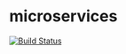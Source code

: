 # microservices

[![Build Status](https://travis-ci.org/Isabek/microservices.svg?branch=master)](https://travis-ci.org/Isabek/microservices)
